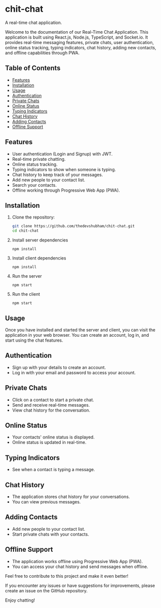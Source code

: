 # chit-chat

A real-time chat application.

Welcome to the documentation of our Real-Time Chat Application. This application is built using React.js, Node.js, TypeScript, and Socket.io. It provides real-time messaging features, private chats, user authentication, online status tracking, typing indicators, chat history, adding new contacts, and offline capabilities through PWA.

## Table of Contents

- [Features](#features)
- [Installation](#installation)
- [Usage](#usage)
- [Authentication](#authentication)
- [Private Chats](#private-chats)
- [Online Status](#online-status)
- [Typing Indicators](#typing-indicators)
- [Chat History](#chat-history)
- [Adding Contacts](#adding-contacts)
- [Offline Support](#offline-support)

## Features

- User authentication (Login and Signup) with JWT.
- Real-time private chatting.
- Online status tracking.
- Typing indicators to show when someone is typing.
- Chat history to keep track of your messages.
- Add new people to your contact list.
- Search your contacts.
- Offline working through Progressive Web App (PWA).

## Installation

1. Clone the repository:
   ```bash
   git clone https://github.com/thedevshubham/chit-chat.git
   cd chit-chat
   ```
2. Install server dependencies
   ```cd server
   npm install
   ```
3. Install client dependencies
   ```cd client
   npm install
   ```
4. Run the server
   ```cd server
   npm start
   ```
5. Run the client
   ```cd client
   npm start
   ```

## Usage

Once you have installed and started the server and client, you can visit the application in your web browser. You can create an account, log in, and start using the chat features.

## Authentication

- Sign up with your details to create an account.
- Log in with your email and password to access your account.

## Private Chats

- Click on a contact to start a private chat.
- Send and receive real-time messages.
- View chat history for the conversation.

## Online Status

- Your contacts' online status is displayed.
- Online status is updated in real-time.

## Typing Indicators

- See when a contact is typing a message.

## Chat History

- The application stores chat history for your conversations.
- You can view previous messages.

## Adding Contacts

- Add new people to your contact list.
- Start private chats with your contacts.

## Offline Support

- The application works offline using Progressive Web App (PWA).
- You can access your chat history and send messages when offline.

Feel free to contribute to this project and make it even better!

If you encounter any issues or have suggestions for improvements, please create an issue on the GitHub repository.

Enjoy chatting!
